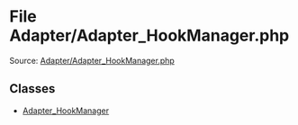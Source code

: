 File Adapter/Adapter_HookManager.php
=========
Source: [Adapter/Adapter_HookManager.php](https://github.com/PrestaShop/PrestaShop/blob/1.6.1.1/Adapter/Adapter_HookManager.php)


Classes
-------

* [Adapter_HookManager](class.Adapter_HookManager)

